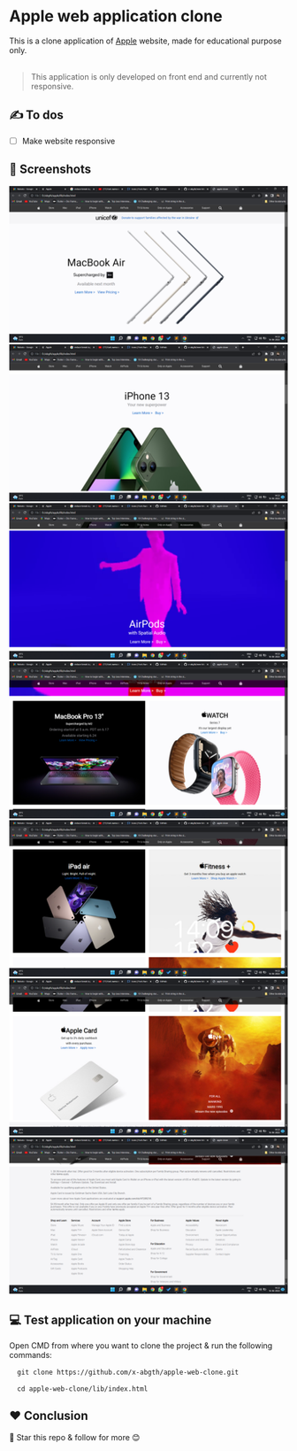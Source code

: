 # Apple web application clone
This is a clone application of [Apple](https://www.apple.com/) website, made for educational purpose only.
<br><br>
>This application is only developed on front end and currently not responsive.

## ✍ To dos
- [ ] Make website responsive

## 📱 Screenshots
![Main page](assets/ui/1.png) 
![Second page](assets/ui/2.png) 
![Third page](assets/ui/3.png) 
![Forth page](assets/ui/4.png) 
![Fifth page](assets/ui/5.png) 
![Sixth page](assets/ui/6.png) 
![Seventh page](assets/ui/7.png) 

## 💻 Test application on your machine
Open CMD from where you want to clone the project & run the following commands:
```
  git clone https://github.com/x-abgth/apple-web-clone.git
```
```
  cd apple-web-clone/lib/index.html
 ```
 
## ❤ Conclusion
🌟 Star this repo & follow for more 😊

